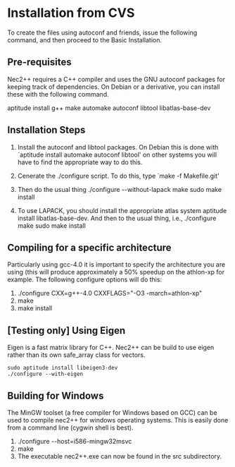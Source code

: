 # Installation from CVS

To create the files using autoconf and friends, issue the following 
command, and then proceed to the Basic Installation.

## Pre-requisites

Nec2++ requires a C++ compiler and uses the GNU autoconf packages for
keeping track of dependencies. On Debian or a derivative, you can
install these with the following command.

  aptitude install g++ make automake autoconf libtool libatlas-base-dev

## Installation Steps

  1. Install the autoconf and libtool packages.
     On Debian this is done with 
       `aptitude install automake autoconf libtool'
     on other systems you will have to find the appropriate way to do this.

  2. Cenerate the ./configure script. To do this, type
       `make -f Makefile.git'

  3. Then do the usual thing 
       ./configure --without-lapack
       make 
       sudo make install

  4. To use LAPACK, you should install the appropriate atlas system
     aptitude install libatlas-base-dev. And then to the usual thing, i.e.,
        ./configure 
        make
        sudo make install

## Compiling for a specific architecture

Particularly using gcc-4.0 it is important to specify the architecture you
are using (this will produce approximately a 50% speedup on the athlon-xp
for example. The following configure options will do this:

  1. ./configure CXX=g++-4.0 CXXFLAGS="-O3 -march=athlon-xp"
  2. make
  3. make install

## [Testing only] Using Eigen

Eigen is a fast matrix library for C++. Nec2++ can be build to use eigen rather than its own safe_array class for vectors.

    sudo aptitude install libeigen3-dev
    ./configure --with-eigen

## Building for Windows

The MinGW toolset (a free compiler for Windows based on GCC) can be used to
compile nec2++ for windows operating systems. This is easily done from a
command line (cygwin shell is best).

  1. ./configure --host=i586-mingw32msvc
  2. make
  3. The executable nec2++.exe can now be found in the src subdirectory.

